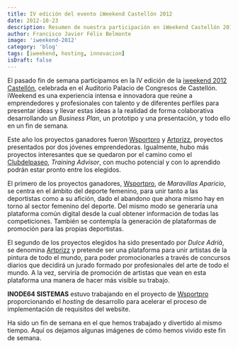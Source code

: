 ```yaml
---
title: IV edición del evento iWeekend Castellón 2012
date: 2012-10-23
description: Resumen de nuestra participación en iWeekend Castellón 2012, destacando proyectos innovadores, colaboración emprendedora y nuestra contribución al evento.
author: Francisco Javier Félix Belmonte
image: 'iweekend-2012'
category: 'blog'
tags: [iweekend, hosting, innovacion]
isDraft: false
---
```


El pasado fin de semana participamos en la IV edición de la [iweekend 2012 Castellón](http://iweekend.org/castellon/), celebrada en el Auditorio Palacio de Congresos de Castellón. iWeekend es una experiencia intensa e innovadora que reúne a emprendedores y profesionales con talento y de diferentes perfiles para presentar ideas y llevar estas ideas a la realidad de forma colaborativa desarrollando un *Business Plan*, un prototipo y una presentación, y todo ello en un fin de semana.

Este año los proyectos ganadores fueron [Wsportpro](http://www.wsportpro.com) y [Artprizz](http://www.artprizz.com/), proyectos presentados por dos jóvenes emprendedoras. Igualmente, hubo más proyectos interesantes que se quedaron por el camino como el [Clubdelpaseo](http://clubdelpaseo.blogspot.com.es/), *Training Advisor*, con mucho potencial y con lo aprendido podrán estar pronto entre los elegidos.

El primero de los proyectos ganadores, [Wsportpro](http://www.wsportpro.com), de *Maravillas Aparicio*, se centra en el ámbito del deporte femenino, para unir tanto a las deportistas como a su afición, dado el abandono que ahora mismo hay en torno al sector femenino del deporte. Del mismo modo se generaría una plataforma común digital desde la cual obtener información de todas las competiciones. También se contempla la generación de plataformas de promoción para las propias deportistas.

El segundo de los proyectos elegidos ha sido presentado por *Dulce Adrià*, se denomina [Artprizz](http://www.artprizz.com/) y pretende ser una plataforma para unir artistas de la pintura de todo el mundo, para poder promocionarles a través de concursos diarios que decidirá un jurado formado por profesionales del arte de todo el mundo. A la vez, serviría de promoción de artistas que vean en esta plataforma una manera de hacer más visible su trabajo.

**INODE64 SISTEMAS** estuvo trabajando en el proyecto de [Wsportpro](http://www.wsportpro.com) proporcionando el *hosting* de desarrollo para acelerar el proceso de implementación de requisitos del website.

Ha sido un fin de semana en el que hemos trabajado y divertido al mismo tiempo. Aquí os dejamos algunas imágenes de cómo hemos vivido este fin de semana.
